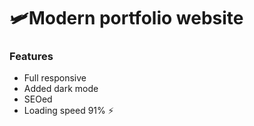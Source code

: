 
# 🛩️Modern portfolio website 

 ### Features
 * Full responsive
 * Added dark mode
 * SEOed 
 * Loading speed 91% ⚡

